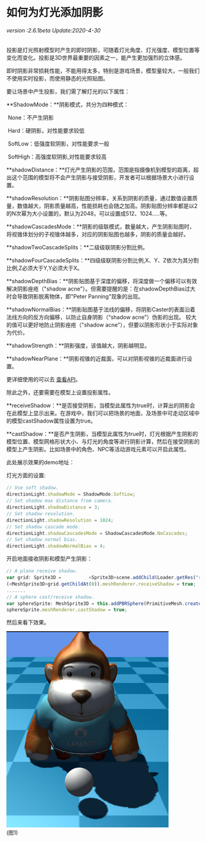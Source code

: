 # 如何为灯光添加阴影

###### *version :2.6.1beta   Update:2020-4-30*

投影是灯光照射模型时产生的即时阴影，可随着灯光角度、灯光强度、模型位置等变化而变化。投影是3D世界最重要的因素之一，能产生更加强烈的立体感。

即时阴影非常损耗性能，不能用得太多，特别是游戏场景，模型量较大，一般我们不使用实时投影，而使用静态的光照贴图。

要让场景中产生投影，我们需了解灯光的以下属性：

**ShadowMode：**阴影模式，共分为四种模式：

​			     None：不产生阴影

​			     Hard：硬阴影，对性能要求较低

​			     SoftLow：低强度软阴影，对性能要求一般

​			     SoftHigh：高强度软阴影,对性能要求较高

**shadowDistance：**灯光产生阴影的范围，范围是指摄像机到模型的距离，超出这个范围的模型将不会产生阴影与接受阴影，开发者可以根据场景大小进行设置。

**shadowResolution：**阴影贴图分辨率，关系到阴影的质量，通过数值设置质量，数值越大，阴影质量越高，性能损耗也会随之加高。阴影贴图分辨率都是以2的N次幂为大小设置的，默认为2048，可以设置成512、1024…..等。

**shadowCascadesMode：**阴影的级联模式，数量越大，产生阴影贴图时，将视锥体划分的子视锥体越多，对应的阴影贴图也越多，阴影的质量会越好。

**shadowTwoCascadeSplits：**二级级联阴影分割比例。

**shadowFourCascadeSplits：**四级级联阴影分割比例,X、Y、Z依次为其分割比例,Z必须大于Y,Y必须大于X。

**shadowDepthBias：**阴影贴图基于深度的偏移，将深度做一个偏移可以有效解决阴影痤疮（"shadow acne"）。但需要提醒的是：在shadowDepthBias过大时会导致阴影脱离物体，即"Peter Panning"现象的出现。

**shadowNormalBias：**阴影贴图基于法线的偏移，将阴影Caster的表面沿着法线方向的反方向偏移，以防止自身阴影（“shadow acne”）伪影的出现。 较大的值可以更好地防止阴影痤疮（"shadow acne"），但要以阴影形状小于实际对象为代价。

**shadowStrength：**阴影强度，该值越大，阴影越明显。

**shadowNearPlane：**阴影视锥的近裁面，可以对阴影视锥的近裁面进行设置。

更详细使用的可以去 [查看API](https://layaair.ldc.layabox.com/api2/Chinese/index.html?category=3D&class=laya.d3.core.light.LightSprite)。

除此之外，还要需要在模型上设置投影属性。

**receiveShadow：**是否接受阴影，当模型此属性为true时，计算出的阴影会在此模型上显示出来。在游戏中，我们可以把场景的地面，及场景中可走动区域中的模型castShadow属性设置为true。

**castShadow：**是否产生阴影，当模型此属性为true时，灯光根据产生阴影的模型位置、模型网格形状大小、与灯光的角度等进行阴影计算，然后在接受阴影的模型上产生阴影。比如场景中的角色、NPC等活动游戏元素可以开启此属性。

此处展示效果的demo地址：

灯光方面的设置:

```typescript
// Use soft shadow.
directionLight.shadowMode = ShadowMode.SoftLow;
// Set shadow max distance from camera.
directionLight.shadowDistance = 3;
// Set shadow resolution.
directionLight.shadowResolution = 1024;
// Set shadow cascade mode.
directionLight.shadowCascadesMode = ShadowCascadesMode.NoCascades;
// Set shadow normal bias.
directionLight.shadowNormalBias = 4;
```

开启地面接收阴影和模型产生阴影：

```typescript
// A plane receive shadow.
var grid: Sprite3D =          <Sprite3D>scene.addChild(Loader.getRes("res/threeDimen/staticModel/grid/plane.lh"));
(<MeshSprite3D>grid.getChildAt(0)).meshRenderer.receiveShadow = true;
.......
// A sphere cast/receive shadow.
var sphereSprite: MeshSprite3D = this.addPBRSphere(PrimitiveMesh.createSphere(0.1), new Vector3(0, 0.2, 0.5), scene);
sphereSprite.meshRenderer.castShadow = true;
```

然后来看下效果。

![](img/1.png)<br>(图1)

